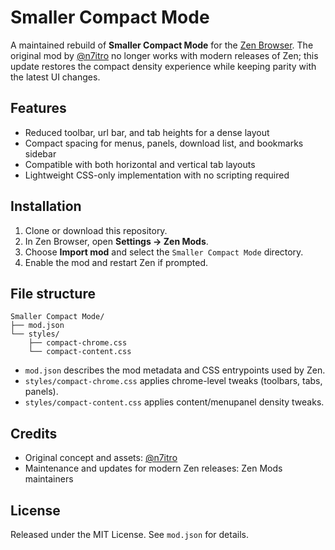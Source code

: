 # Smaller Compact Mode

A maintained rebuild of **Smaller Compact Mode** for the [Zen Browser](https://zen-browser.app/). The original mod by [@n7itro](https://github.com/n7itro) no longer works with modern releases of Zen; this update restores the compact density experience while keeping parity with the latest UI changes.

## Features

- Reduced toolbar, url bar, and tab heights for a dense layout
- Compact spacing for menus, panels, download list, and bookmarks sidebar
- Compatible with both horizontal and vertical tab layouts
- Lightweight CSS-only implementation with no scripting required

## Installation

1. Clone or download this repository.
2. In Zen Browser, open **Settings → Zen Mods**.
3. Choose **Import mod** and select the `Smaller Compact Mode` directory.
4. Enable the mod and restart Zen if prompted.

## File structure

```
Smaller Compact Mode/
├── mod.json
└── styles/
    ├── compact-chrome.css
    └── compact-content.css
```

- `mod.json` describes the mod metadata and CSS entrypoints used by Zen.
- `styles/compact-chrome.css` applies chrome-level tweaks (toolbars, tabs, panels).
- `styles/compact-content.css` applies content/menupanel density tweaks.

## Credits

- Original concept and assets: [@n7itro](https://github.com/n7itro)
- Maintenance and updates for modern Zen releases: Zen Mods maintainers

## License

Released under the MIT License. See `mod.json` for details.
